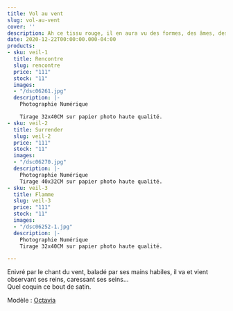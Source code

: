 ```yaml
---
title: Vol au vent
slug: vol-au-vent
cover: ''
description: Ah ce tissu rouge, il en aura vu des formes, des âmes, des femmes…
date: 2020-12-22T00:00:00.000-04:00
products:
- sku: veil-1
  title: Rencontre
  slug: rencontre
  price: "111"
  stock: "11"
  images:
  - "/dsc06261.jpg"
  description: |-
    Photographie Numérique

    Tirage 32x40CM sur papier photo haute qualité.
- sku: veil-2
  title: Surrender
  slug: veil-2
  price: "111"
  stock: "11"
  images:
  - "/dsc06270.jpg"
  description: |-
    Photographie Numérique
    Tirage 40x32CM sur papier photo haute qualité.
- sku: veil-3
  title: Flamme
  slug: veil-3
  price: "111"
  stock: "11"
  images:
  - "/dsc06252-1.jpg"
  description: |-
    Photographie Numérique
    Tirage 32x40CM sur papier photo haute qualité.

---
```

Enivré par le chant du vent, baladé par ses mains habiles, il va et vient observant ses reins, caressant ses seins…  
Quel coquin ce bout de satin.


Modèle : [Octavia](https://instagram.com/guduleocta "Octavia")